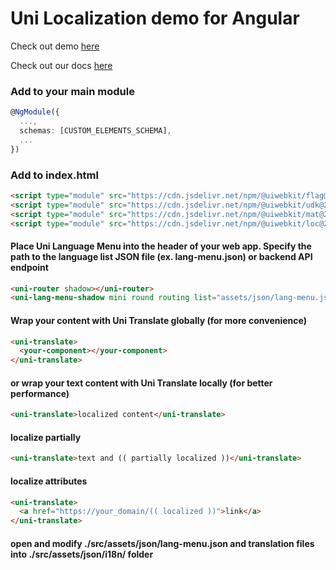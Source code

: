 # Uni Localization demo for Angular

Check out demo [here](https://uiwebkit.github.io/localize-angular/)

Check out our docs [here](https://uiwebkit.com/wgt/loc/2)

### Add to your main module

```ts
@NgModule({
  ...,
  schemas: [CUSTOM_ELEMENTS_SCHEMA],
  ...
})
```

### Add to index.html

```html
<script type="module" src="https://cdn.jsdelivr.net/npm/@uiwebkit/flag@0.1.1/dist/flag/flag.esm.js"></script>
<script type="module" src="https://cdn.jsdelivr.net/npm/@uiwebkit/udk@2.0.0-11/dist/udk.esm.js"></script>
<script type="module" src="https://cdn.jsdelivr.net/npm/@uiwebkit/mat@2.0.0-2/dist/mat.esm.js"></script>
<script type="module" src="https://cdn.jsdelivr.net/npm/@uiwebkit/loc@2.0.0-2/dist/loc/loc.esm.js"></script>
```

#### Place Uni Language Menu into the header of your web app. Specify the path to the language list JSON file (ex. lang-menu.json) or backend API endpoint

```html
<uni-router shadow></uni-router>
<uni-lang-menu-shadow mini round routing list="assets/json/lang-menu.json"></uni-lang-menu-shadow>
```

#### Wrap your content with Uni Translate globally (for more convenience)

```html
<uni-translate>
  <your-component></your-component>
</uni-translate>
```

#### or wrap your text content with Uni Translate locally (for better performance)

```html
<uni-translate>localized content</uni-translate>
```

#### localize partially

```html
<uni-translate>text and (( partially localized ))</uni-translate>
```

#### localize attributes

```html
<uni-translate>
  <a href="https://your_domain/(( localized ))">link</a>
</uni-translate>
```

#### open and modify ./src/assets/json/lang-menu.json and translation files into ./src/assets/json/i18n/ folder
